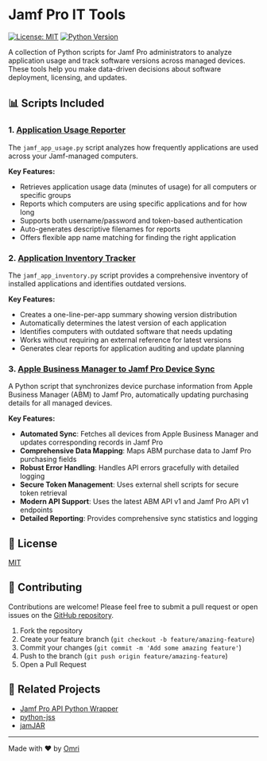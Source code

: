 # Jamf Pro IT Tools

[![License: MIT](https://img.shields.io/badge/License-MIT-yellow.svg)](https://opensource.org/licenses/MIT)
[![Python Version](https://img.shields.io/badge/python-3.6%2B-blue)](https://www.python.org/downloads/)

A collection of Python scripts for Jamf Pro administrators to analyze application usage and track software versions across managed devices. These tools help you make data-driven decisions about software deployment, licensing, and updates.

## 📊 Scripts Included

### 1. [Application Usage Reporter](https://github.com/omrik/jamf_it/jamf_app_inventory/)

The `jamf_app_usage.py` script analyzes how frequently applications are used across your Jamf-managed computers.

**Key Features:**
- Retrieves application usage data (minutes of usage) for all computers or specific groups
- Reports which computers are using specific applications and for how long
- Supports both username/password and token-based authentication
- Auto-generates descriptive filenames for reports
- Offers flexible app name matching for finding the right application

### 2. [Application Inventory Tracker](https://github.com/omrik/jamf_it/jamf_app_inventory/)

The `jamf_app_inventory.py` script provides a comprehensive inventory of installed applications and identifies outdated versions.

**Key Features:**
- Creates a one-line-per-app summary showing version distribution
- Automatically determines the latest version of each application
- Identifies computers with outdated software that needs updating
- Works without requiring an external reference for latest versions
- Generates clear reports for application auditing and update planning

### 3.  [Apple Business Manager to Jamf Pro Device Sync](https://github.com/omrik/jamf_it/jamf_abm_sync/)

A Python script that synchronizes device purchase information from Apple Business Manager (ABM) to Jamf Pro, automatically updating purchasing details for all managed devices.

**Key Features:**
- **Automated Sync**: Fetches all devices from Apple Business Manager and updates corresponding records in Jamf Pro
- **Comprehensive Data Mapping**: Maps ABM purchase data to Jamf Pro purchasing fields
- **Robust Error Handling**: Handles API errors gracefully with detailed logging
- **Secure Token Management**: Uses external shell scripts for secure token retrieval
- **Modern API Support**: Uses the latest ABM API v1 and Jamf Pro API v1 endpoints
- **Detailed Reporting**: Provides comprehensive sync statistics and logging

## 📄 License

[MIT](https://github.com/omrik/jamf_it/blob/main/LICENSE)

## 👥 Contributing

Contributions are welcome! Please feel free to submit a pull request or open issues on the [GitHub repository](https://github.com/omrik/jamf_it/issues).

1. Fork the repository
2. Create your feature branch (`git checkout -b feature/amazing-feature`)
3. Commit your changes (`git commit -m 'Add some amazing feature'`)
4. Push to the branch (`git push origin feature/amazing-feature`)
5. Open a Pull Request

## 📱 Related Projects

- [Jamf Pro API Python Wrapper](https://github.com/bweber/jamf-pro-api-python)
- [python-jss](https://github.com/jssimporter/python-jss)
- [jamJAR](https://github.com/dataJAR/jamJAR)

---

Made with ❤️ by [Omri](https://github.com/omrik)

